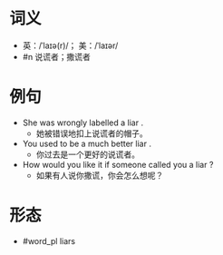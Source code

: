 # 词义
- 英：/ˈlaɪə(r)/； 美：/ˈlaɪər/
- #n 说谎者；撒谎者
# 例句
- She was wrongly labelled a liar .
	- 她被错误地扣上说谎者的帽子。
- You used to be a much better liar .
	- 你过去是一个更好的说谎者。
- How would you like it if someone called you a liar ?
	- 如果有人说你撒谎，你会怎么想呢？
# 形态
- #word_pl liars
